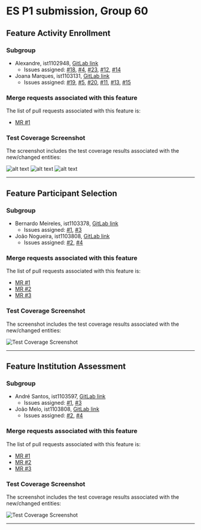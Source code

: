 # ES P1 submission, Group 60

## Feature Activity Enrollment

### Subgroup
 - Alexandre, ist1102948, [GitLab link](https://gitlab.rnl.tecnico.ulisboa.pt/ist1102948)
   + Issues assigned: [#18](https://gitlab.rnl.tecnico.ulisboa.pt/es/es24-60/-/issues/18), [#4](https://gitlab.rnl.tecnico.ulisboa.pt/es/es24-60/-/issues/4), [#23](https://gitlab.rnl.tecnico.ulisboa.pt/es/es24-60/-/issues/23), [#12](https://gitlab.rnl.tecnico.ulisboa.pt/es/es24-60/-/issues/12), [#14](https://gitlab.rnl.tecnico.ulisboa.pt/es/es24-60/-/issues/14)
 - Joana Marques, ist1103131, [GitLab link](https://gitlab.rnl.tecnico.ulisboa.pt/ist1103131)
   + Issues assigned: [#19](https://gitlab.rnl.tecnico.ulisboa.pt/es/es24-60/-/issues/19), [#5](https://gitlab.rnl.tecnico.ulisboa.pt/es/es24-60/-/issues/5), [#20](https://gitlab.rnl.tecnico.ulisboa.pt/es/es24-60/-/issues/20), [#11](https://gitlab.rnl.tecnico.ulisboa.pt/es/es24-60/-/issues/11), [#13](https://gitlab.rnl.tecnico.ulisboa.pt/es/es24-60/-/issues/13), [#15](https://gitlab.rnl.tecnico.ulisboa.pt/es/es24-60/-/issues/15)
 
### Merge requests associated with this feature

The list of pull requests associated with this feature is:

 - [MR #1](https://gitlab.rnl.tecnico.ulisboa.pt/es/es24-60/-/merge_requests/1)

### Test Coverage Screenshot

The screenshot includes the test coverage results associated with the new/changed entities:

![alt text](image-2.png)
![alt text](image-1.png)
![alt text](image.png)

---

## Feature Participant Selection

### Subgroup
 - Bernardo Meireles, ist1103378, [GitLab link](https://gitlab.rnl.tecnico.ulisboa.pt/ist1103378)
   + Issues assigned: [#1](https://gitlab.rnl.tecnico.ulisboa.pt/es), [#3](https://gitlab.rnl.tecnico.ulisboa.pt/es)
 - João Nogueira, ist1103808, [GitLab link](https://gitlab.rnl.tecnico.ulisboa.pt/ist1103808)
   + Issues assigned: [#2](https://github.com), [#4](https://github.com)
 
### Merge requests associated with this feature

The list of pull requests associated with this feature is:

 - [MR #1](https://gitlab.rnl.tecnico.ulisboa.pt/es)
 - [MR #2](https://gitlab.rnl.tecnico.ulisboa.pt/es)
 - [MR #3](https://gitlab.rnl.tecnico.ulisboa.pt/es)


### Test Coverage Screenshot

The screenshot includes the test coverage results associated with the new/changed entities:

![Test Coverage Screenshot](https://gitlab.rnl.tecnico.ulisboa.pt/es/templates/-/raw/main/2023/sprints/coverage-example.png?ref_type=heads)

---

## Feature Institution Assessment

### Subgroup
 - André Santos, ist1103597, [GitLab link](https://gitlab.rnl.tecnico.ulisboa.pt/ist1103597)
   + Issues assigned: [#1](https://gitlab.rnl.tecnico.ulisboa.pt/es), [#3](https://gitlab.rnl.tecnico.ulisboa.pt/es)
 - João Melo, ist1103808, [GitLab link](https://gitlab.rnl.tecnico.ulisboa.pt/ist1103808)
   + Issues assigned: [#2](https://github.com), [#4](https://github.com)
 
### Merge requests associated with this feature

The list of pull requests associated with this feature is:

 - [MR #1](https://gitlab.rnl.tecnico.ulisboa.pt/es)
 - [MR #2](https://gitlab.rnl.tecnico.ulisboa.pt/es)
 - [MR #3](https://gitlab.rnl.tecnico.ulisboa.pt/es)


### Test Coverage Screenshot

The screenshot includes the test coverage results associated with the new/changed entities:

![Test Coverage Screenshot](https://gitlab.rnl.tecnico.ulisboa.pt/es/templates/-/raw/main/2023/sprints/coverage-example.png?ref_type=heads)

---